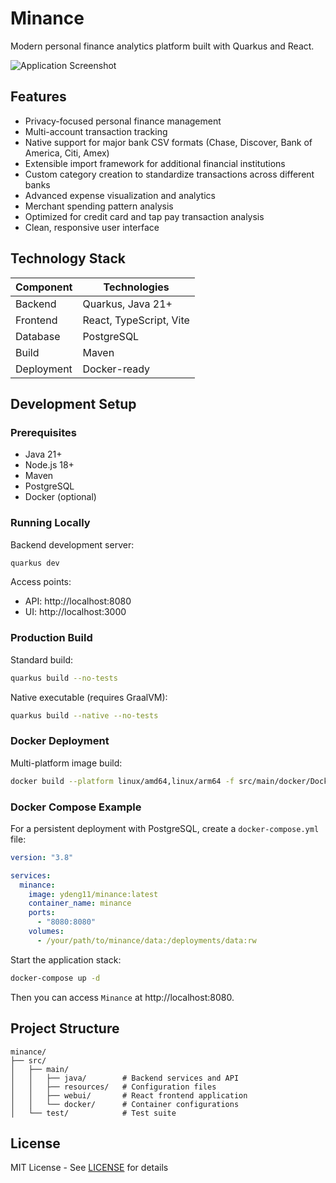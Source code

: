 # Minance

Modern personal finance analytics platform built with Quarkus and React.

![Application Screenshot](https://github.com/user-attachments/assets/77d75d24-90b5-4d6d-91f1-8e9546eae563)

## Features

- Privacy-focused personal finance management
- Multi-account transaction tracking
- Native support for major bank CSV formats (Chase, Discover, Bank of America, Citi, Amex)
- Extensible import framework for additional financial institutions
- Custom category creation to standardize transactions across different banks
- Advanced expense visualization and analytics
- Merchant spending pattern analysis
- Optimized for credit card and tap pay transaction analysis
- Clean, responsive user interface

## Technology Stack

| Component | Technologies |
|-----------|-------------|
| Backend   | Quarkus, Java 21+ |
| Frontend  | React, TypeScript, Vite |
| Database  | PostgreSQL |
| Build     | Maven |
| Deployment| Docker-ready |

## Development Setup

### Prerequisites

- Java 21+
- Node.js 18+
- Maven
- PostgreSQL
- Docker (optional)

### Running Locally

Backend development server:
```bash
quarkus dev
```

Access points:
- API: http://localhost:8080
- UI: http://localhost:3000

### Production Build

Standard build:
```bash
quarkus build --no-tests
```

Native executable (requires GraalVM):
```bash
quarkus build --native --no-tests
```

### Docker Deployment

Multi-platform image build:
```bash
docker build --platform linux/amd64,linux/arm64 -f src/main/docker/Dockerfile.jvm -t minance:latest .
```

### Docker Compose Example

For a persistent deployment with PostgreSQL, create a `docker-compose.yml` file:

```yaml
version: "3.8"

services:
  minance:
    image: ydeng11/minance:latest
    container_name: minance
    ports:
      - "8080:8080"
    volumes:
      - /your/path/to/minance/data:/deployments/data:rw
```

Start the application stack:

```bash
docker-compose up -d
```

Then you can access `Minance` at http://localhost:8080.

## Project Structure

```
minance/
├── src/
│   ├── main/
│   │   ├── java/        # Backend services and API
│   │   ├── resources/   # Configuration files
│   │   ├── webui/       # React frontend application
│   │   └── docker/      # Container configurations
│   └── test/            # Test suite
```

## License

MIT License - See [LICENSE](LICENSE) for details
